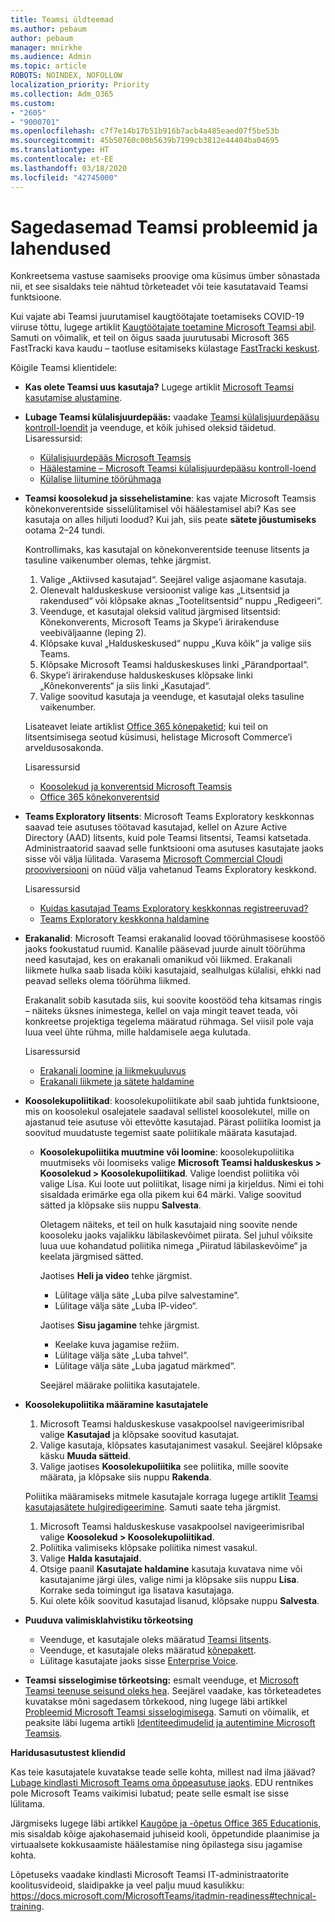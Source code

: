 ```yaml
---
title: Teamsi üldteemad
ms.author: pebaum
author: pebaum
manager: mnirkhe
ms.audience: Admin
ms.topic: article
ROBOTS: NOINDEX, NOFOLLOW
localization_priority: Priority
ms.collection: Adm_O365
ms.custom:
- "2605"
- "9000701"
ms.openlocfilehash: c7f7e14b17b51b916b7acb4a485eaed07f5be53b
ms.sourcegitcommit: 45b50760c00b5639b7199cb3812e44404ba04695
ms.translationtype: HT
ms.contentlocale: et-EE
ms.lasthandoff: 03/18/2020
ms.locfileid: "42745000"
---
```

# <a name="teams-common-issues-and-resolutions"></a>Sagedasemad Teamsi probleemid ja lahendused

Konkreetsema vastuse saamiseks proovige oma küsimus ümber sõnastada nii, et see sisaldaks teie nähtud tõrketeadet või teie kasutatavaid Teamsi funktsioone.

Kui vajate abi Teamsi juurutamisel kaugtöötajate toetamiseks COVID-19 viiruse tõttu, lugege artiklit [Kaugtöötajate toetamine Microsoft Teamsi abil](https://docs.microsoft.com/microsoftteams/support-remote-work-with-teams). Samuti on võimalik, et teil on õigus saada juurutusabi Microsoft 365 FastTracki kava kaudu – taotluse esitamiseks külastage [FastTracki keskust](https://www.microsoft.com/fasttrack).

Kõigile Teamsi klientidele:

- **Kas olete Teamsi uus kasutaja?** Lugege artiklit [Microsoft Teamsi kasutamise alustamine](https://docs.microsoft.com/microsoftteams/get-started-with-teams-quick-start).
- **Lubage Teamsi külalisjuurdepääs:** vaadake [Teamsi külalisjuurdepääsu kontroll-loendit](https://docs.microsoft.com/microsoftteams/guest-access-checklist) ja veenduge, et kõik juhised oleksid täidetud. Lisaressursid:
    - [Külalisjuurdepääs Microsoft Teamsis](https://docs.microsoft.com/microsoftteams/guest-access)
    - [Häälestamine – Microsoft Teamsi külalisjuurdepääsu kontroll-loend](https://docs.microsoft.com/microsoftteams/guest-access-checklist)
    - [Külalise liitumine töörühmaga](https://docs.microsoft.com/microsoftteams/guest-joins)

- **Teamsi koosolekud ja sissehelistamine**: kas vajate Microsoft Teamsis kõnekonverentside sisselülitamisel või häälestamisel abi? Kas see kasutaja on alles hiljuti loodud? Kui jah, siis peate **sätete jõustumiseks** ootama 2–24 tundi. 

    Kontrollimaks, kas kasutajal on kõnekonverentside teenuse litsents ja tasuline vaikenumber olemas, tehke järgmist.
    1.    Valige „Aktiivsed kasutajad“. Seejärel valige asjaomane kasutaja.
    2.    Olenevalt halduskeskuse versioonist valige kas „Litsentsid ja rakendused“ või klõpsake aknas „Tootelitsentsid“ nuppu „Redigeeri“.
    3.    Veenduge, et kasutajal oleksid valitud järgmised litsentsid: Kõnekonverents, Microsoft Teams ja Skype’i ärirakenduse veebiväljaanne (leping 2).
    4.    Klõpsake kuval „Halduskeskused“ nuppu „Kuva kõik“ ja valige siis Teams.
    5.    Klõpsake Microsoft Teamsi halduskeskuses linki „Pärandportaal“.
    6.    Skype’i ärirakenduse halduskeskuses klõpsake linki „Kõnekonverents“ ja siis linki „Kasutajad“.
    7.    Valige soovitud kasutaja ja veenduge, et kasutajal oleks tasuline vaikenumber.
    
    Lisateavet leiate artiklist [Office 365 kõnepaketid](https://docs.microsoft.com/microsoftteams/calling-plans-for-office-365); kui teil on litsentsimisega seotud küsimusi, helistage Microsoft Commerce’i arveldusosakonda.

    Lisaressursid

    - [Koosolekud ja konverentsid Microsoft Teamsis](https://docs.microsoft.com/microsoftteams/deploy-meetings-microsoft-teams-landing-page)
    - [Office 365 kõnekonverentsid](https://docs.microsoft.com/microsoftteams/audio-conferencing-in-office-365)

- **Teams Exploratory litsents**: Microsoft Teams Exploratory keskkonnas saavad teie asutuses töötavad kasutajad, kellel on Azure Active Directory (AAD) litsents, kuid pole Teamsi litsentsi, Teamsi katsetada. Administraatorid saavad selle funktsiooni oma asutuses kasutajate jaoks sisse või välja lülitada. Varasema [Microsoft Commercial Cloudi prooviversiooni](https://docs.microsoft.com/microsoftteams/iw-trial-teams) on nüüd välja vahetanud Teams Exploratory keskkond.

    Lisaressursid

    - [Kuidas kasutajad Teams Exploratory keskkonnas registreeruvad?](https://docs.microsoft.com/microsoftteams/teams-exploratory#how-users-sign-up-for-the-teams-exploratory-experience)
    - [Teams Exploratory keskkonna haldamine](https://docs.microsoft.com/microsoftteams/teams-exploratory#manage-the-teams-exploratory-experience)

- **Erakanalid**: Microsoft Teamsi erakanalid loovad töörühmasisese koostöö jaoks fookustatud ruumid. Kanalile pääsevad juurde ainult töörühma need kasutajad, kes on erakanali omanikud või liikmed. Erakanali liikmete hulka saab lisada kõiki kasutajaid, sealhulgas külalisi, ehkki nad peavad selleks olema töörühma liikmed.

    Erakanalit sobib kasutada siis, kui soovite koostööd teha kitsamas ringis – näiteks üksnes inimestega, kellel on vaja mingit teavet teada, või konkreetse projektiga tegelema määratud rühmaga. Sel viisil pole vaja luua veel ühte rühma, mille haldamisele aega kulutada.

    Lisaressursid
    - [Erakanali loomine ja liikmekuuluvus](https://docs.microsoft.com/microsoftteams/private-channels#private-channel-creation-and-membership)
    - [Erakanali liikmete ja sätete haldamine](https://docs.microsoft.com/microsoftteams/private-channels#manage-private-channel-membership-and-settings)

- **Koosolekupoliitikad**: koosolekupoliitikate abil saab juhtida funktsioone, mis on koosolekul osalejatele saadaval sellistel koosolekutel, mille on ajastanud teie asutuse või ettevõtte kasutajad. Pärast poliitika loomist ja soovitud muudatuste tegemist saate poliitikale määrata kasutajad. 
    - **Koosolekupoliitika muutmine või loomine**: koosolekupoliitika muutmiseks või loomiseks valige **Microsoft Teamsi halduskeskus > Koosolekud > Koosolekupoliitikad**. Valige loendist poliitika või valige Lisa. Kui loote uut poliitikat, lisage nimi ja kirjeldus. Nimi ei tohi sisaldada erimärke ega olla pikem kui 64 märki. Valige soovitud sätted ja klõpsake siis nuppu **Salvesta**.

        Oletagem näiteks, et teil on hulk kasutajaid ning soovite nende koosoleku jaoks vajalikku läbilaskevõimet piirata. Sel juhul võiksite luua uue kohandatud poliitika nimega „Piiratud läbilaskevõime“ ja keelata järgmised sätted.

        Jaotises **Heli ja video** tehke järgmist.
        - Lülitage välja säte „Luba pilve salvestamine“.
        - Lülitage välja säte „Luba IP-video“.

        Jaotises **Sisu jagamine** tehke järgmist.
        - Keelake kuva jagamise režiim.
        - Lülitage välja säte „Luba tahvel“.
        - Lülitage välja säte „Luba jagatud märkmed“.

        Seejärel määrake poliitika kasutajatele.

- **Koosolekupoliitika määramine kasutajatele**

    1. Microsoft Teamsi halduskeskuse vasakpoolsel navigeerimisribal valige **Kasutajad** ja klõpsake soovitud kasutajat.
    2. Valige kasutaja, klõpsates kasutajanimest vasakul. Seejärel klõpsake käsku **Muuda sätteid**.
    3. Valige jaotises **Koosolekupoliitika** see poliitika, mille soovite määrata, ja klõpsake siis nuppu **Rakenda**.

    Poliitika määramiseks mitmele kasutajale korraga lugege artiklit [Teamsi kasutajasätete hulgiredigeerimine](https://docs.microsoft.com/microsoftteams/edit-user-settings-in-bulk). Samuti saate teha järgmist.

    1. Microsoft Teamsi halduskeskuse vasakpoolsel navigeerimisribal valige **Koosolekud > Koosolekupoliitikad**.
    2. Poliitika valimiseks klõpsake poliitika nimest vasakul.
    3. Valige **Halda kasutajaid**.
    4. Otsige paanil **Kasutajate haldamine** kasutaja kuvatava nime või kasutajanime järgi üles, valige nimi ja klõpsake siis nuppu **Lisa**. Korrake seda toimingut iga lisatava kasutajaga.
    5. Kui olete kõik soovitud kasutajad lisanud, klõpsake nuppu **Salvesta**.

- **Puuduva valimisklahvistiku tõrkeotsing**  

    - Veenduge, et kasutajale oleks määratud [Teamsi litsents](https://docs.microsoft.com/MicrosoftTeams/assign-teams-licenses).
    - Veenduge, et kasutajale oleks määratud [kõnepakett](https://docs.microsoft.com/MicrosoftTeams/calling-plan-landing-page).
    - Lülitage kasutajate jaoks sisse [Enterprise Voice](https://docs.microsoft.com/skypeforbusiness/skype-for-business-hybrid-solutions/plan-your-phone-system-cloud-pbx-solution/enable-users-for-enterprise-voice-online-and-phone-system-voicemail#to-enable-your-users-for-phone-system-in-office-365-voice-and-voicemail).

- **Teamsi sisselogimise tõrkeotsing:** esmalt veenduge, et [Microsoft Teamsi teenuse seisund oleks hea](https://admin.microsoft.com/Adminportal/Home?source=applauncher#/servicehealth). Seejärel vaadake, kas tõrketeadetes kuvatakse mõni sagedasem tõrkekood, ning lugege läbi artikkel [Probleemid Microsoft Teamsi sisselogimisega](https://support.office.com/article/a02f683b-61a3-4008-9447-ee60c5593b0f).  Samuti on võimalik, et peaksite läbi lugema artikli [Identiteedimudelid ja autentimine Microsoft Teamsis](https://docs.microsoft.com/MicrosoftTeams/identify-models-authentication).

**Haridusasutustest kliendid**

Kas teie kasutajatele kuvatakse teade selle kohta, millest nad ilma jäävad? [Lubage kindlasti Microsoft Teams oma õppeasutuse jaoks](https://docs.microsoft.com/microsoft-365/education/intune-edu-trial/enable-microsoft-teams). EDU rentnikes pole Microsoft Teams vaikimisi lubatud; peate selle esmalt ise sisse lülitama.

Järgmiseks lugege läbi artikkel [Kaugõpe ja -õpetus Office 365 Educationis](https://support.office.com/article/remote-teaching-and-learning-in-office-365-education-f651ccae-7b65-478b-8366-51bb884025c4), mis sisaldab kõige ajakohasemaid juhiseid kooli, õppetundide plaanimise ja virtuaalsete kokkusaamiste häälestamise ning õpilastega sisu jagamise kohta.

Lõpetuseks vaadake kindlasti Microsoft Teamsi IT-administraatorite koolitusvideoid, slaidipakke ja veel palju muud kasulikku: https://docs.microsoft.com/MicrosoftTeams/itadmin-readiness#technical-training. 
